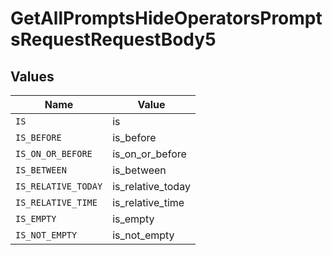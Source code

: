 # GetAllPromptsHideOperatorsPromptsRequestRequestBody5


## Values

| Name                | Value               |
| ------------------- | ------------------- |
| `IS`                | is                  |
| `IS_BEFORE`         | is_before           |
| `IS_ON_OR_BEFORE`   | is_on_or_before     |
| `IS_BETWEEN`        | is_between          |
| `IS_RELATIVE_TODAY` | is_relative_today   |
| `IS_RELATIVE_TIME`  | is_relative_time    |
| `IS_EMPTY`          | is_empty            |
| `IS_NOT_EMPTY`      | is_not_empty        |